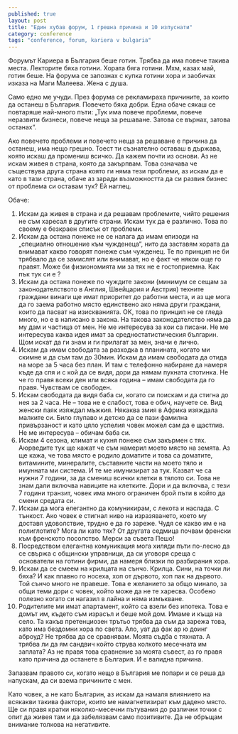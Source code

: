 ```yaml
---
published: true
layout: post
title: "Един хубав форум, 1 грешна причина и 10 изпуснати"
category: conference
tags: "conference, forum, kariera v bulgaria"
---
```


Форумът Кариера в България беше готин. Трябва да има повече такива места. Лекторите бяха готини. Хората бяга готини. Мхм, казах май, готин беше. На форума се запознах с купка готини хора и заобичах изказа на Маги Малеева. Жена с душа.

Само едно ме учуди. През форума се рекламираха причините, за които да останеш в България. Повечето бяха добри. Една обаче сякаш се повтаряше най-много пъти: 
„Тук има повече проблеми, повече неразвити бизнеси, повече неща за решаване. Затова се върнах, затова останах“. 

Ако повечето проблеми и повечето неща за решаване е причина да останеш, има нещо грешно. Тоест ти съзнателно оставаш в държава, която искаш да промениш всичко. Да кажем почти из основи. Аз не искам живея в страна, която да закърпвам. Това означава че съществува друга страна която ги няма тези проблеми, аз искам да е като в тази страна, обаче аз заради възможността да си развия бизнес от проблема си оставам тук? Ей наглец. 

Обаче:

1.	Искам да живея в страна и да решавам проблемите, чийто решения не съм харесал в другите страни. Искам тук да е различно. Това по своему е безкраен списък от проблеми. 
2.	Искам да остана понеже не се налага да имам епизоди на „специално отношение към чужденеца“, нито да заставям хората да внимават какво говорят понеже съм чужденец. Те по принцип не би трябвало да се замислят или внимават, но е факт че някои още го правят. Може би физиономията ми за тях не е гостоприемна. Как пък тук си е ?
3.	Искам да остана понеже по чуждите закони (минимум се сещам за законодателството в Англия, Швейцария и Австрия) техните граждани винаги ще имат приоритет до работни места, и аз ще мога да го заема работно място единствено ако няма други граждани, които да пасват на изискванията. ОК, това по принцип не се гледа много, но е в написано в закона. На такова законодателство няма да му дам и частица от мен. Не ме интересува за кои са писани. Не ме интересува каква идея имат за средностатистическия българин. Щом искат да ги знам и ги прилагат за мен, значи е лично.
4.	Искам да имам свободата за разходка в планината, когато ми скимне и да съм там до 30мин. Искам да имам свободата да отида на море за 5 часа без план. И там с телефонно набиране да намеря къде да спя и с кой да се видя, дори да нямам пукната стотинка. Не че го правя всеки ден или всяка година – имам свободата да го правя. Чувствам се свободен.
5.	Искам свободата да видя баба си, когато си поискам и да стигна до нея за 2 часа. Не – това не е слабост, това е обич, научете се. Вид женски паяк изяждал мъжкия. Някаква змия в Африка изяждала малките си. Било глупаво и детско да се пази фамилна привързаност и като цяло успелия човек можел сам да е щастлив. Не ме интересува – обичам баба си.
6.	Искам 4 сезона, климат и кухня понеже съм закърмен с тях. Аюрведите тук ще кажат че съм намерил моето място на земята. Аз ще кажа, че това място е родило доматите и това са доматите, витамините, минералите, съставните части на моето тяло и имунната ми система. И те ме имунизират за тук. Казват че са нужни 7 години, за да смениш всички клетки в тялото си. Това не знам дали включва навиците на клетките. Дори и да включва, с тези 7 години транзит, човек има много ограничен брой пъти в който да смени средата си.
7.	Искам да мога елегантно да комуникирам, с лекота и наслада. С тънкост. Ако човек е стигнал ниво на изразяването, което му доставя удоволствие, трудно е да го зареже. Чудя се какво им е на полиглотите? Мога ли като тях? От другата седмица почвам френски към френското посолство. Мерси за съвета Пешо!
8.	Посредством елегантна комуникация мога хиляди пъти по-лесно да се свържа с общински управници, да си уговоря среща с основатели на готини фирми, да намеря близки по разбирания хора.
9.	Искам да се смеем на крилцата на сънчо. Крилца. Сини, на точки ли бяха? И как плавно го носеха, хоп от дървото, хоп пак на дървото. Той сънчо много не правеше. Това е желанието за общо минало, за общи теми дори с човек, който може да не те харесва. Особено полезно когато си нагазил в лайна и няма измъкване.
10.	Родителите ми имат апартамент, който са взели без ипотека. Това е домът им, където съм израсъл и беше мой дом. Имаме и къща на село. Та какъв претенциозен трътьо трябва да съм да зарежа това, като има бездомни хора по света. Ало, уат да фак ар ю доинг аброуд? Не трябва да се сравнявам. Моята съдба с тяхната. А трябва ли да ям сандвич който струва колкото месечната им заплата? Аз не правя това сравнение за моята съвест, аз го правя като причина да останете в България. И е валидна причина.

Запазвам правото си, когато нещо в България ме попари и се реша да напускам, да си взема причините с мен.

Като човек, а не като Българин, аз искам да намаля влиянието на всякакви такива фактори, които ме намагнетизират към дадено място. Ще си правя кратки няколко-месечни пътувания до различни точки с опит да живея там и да забелязвам само позитивите. Да не обръщам внимание толкова на негативите.